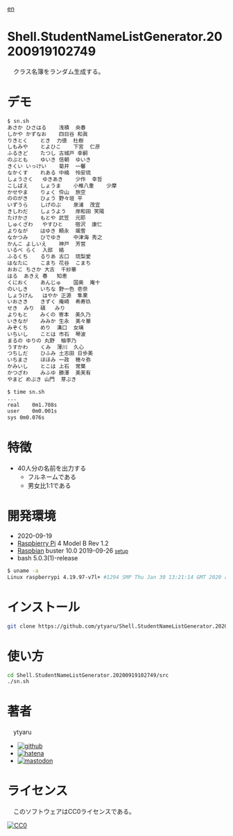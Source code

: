 [en](./README.md)

# Shell.StudentNameListGenerator.20200919102749

　クラス名簿をランダム生成する。

# デモ

```sh
$ sn.sh
あさか	ひさはる	浅積	央春
しかや	かずなお	四日谷	和眞
りきとく	とき	力徳	杜樹
しもみや	とよひこ	下宮	仁彦
ふるきど	たつし	古城戸	幸嗣
のぶとも	ゆいき	信朝	ゆいき
きくい	いっけい	菊井	一馨
なかくす	れある	中楠	怜安琉
しょうさく	ゆきあき	少作	幸哲
こしばえ	しょうま	小椎八重	少摩
かせやま	りょく	忰山	旅空
ののがき	ひょう	野々垣	平
いずうら	しげのぶ	泉浦	茂宜
きしわだ	しょうよう	岸和田	笑陽
たけかさ	もとや	武笠	元耶
しゅくざわ	やすひと	宿沢	康仁
よりなが	はゆき	頼永	颯雪
なかつみ	ひでゆき	中津海	秀之
かんこ	よしいえ	神戸	芳営
いるべ	らく	入部	絡
ふるくち	るりあ	古口	琉梨愛
はなたに	こまち	花谷	こまち
おおこ	ちさか	大古	千紗華
はる	あきえ	春	知恵
くにおく	あんじゅ	国奥	庵十
のいしき	いちな	野一色	壱奈
しょうげん	はやか	正源	隼果
いおさき	きずく	庵崎	希寿玖
せき	みり	碩	みり
よりもと	みくの	寄本	美久乃
いきなが	みみか	生永	美々華
みぞくち	めり	溝口	女璃
いちいし	ことは	市石	琴波
まるの	ゆりの	丸野	柚李乃
うすかわ	くみ	薄川	久心
つちしだ	ひふみ	土志田	日歩美
いちまさ	ほほみ	一政	穂々弥
かみいし	とこは	上石	常葉
かつざわ	みふゆ	勝澤	美芙有
やまど	めぶき	山門	芽ぶき
```
```sh
$ time sn.sh
...
real	0m1.708s
user	0m0.001s
sys	0m0.076s
```

# 特徴

* 40人分の名前を出力する
    * フルネームである
    * 男女比1:1である

# 開発環境

* <time datetime="2020-09-19T10:27:44+0900">2020-09-19</time>
* [Raspbierry Pi](https://ja.wikipedia.org/wiki/Raspberry_Pi) 4 Model B Rev 1.2
* [Raspbian](https://ja.wikipedia.org/wiki/Raspbian) buster 10.0 2019-09-26 <small>[setup](http://ytyaru.hatenablog.com/entry/2019/12/25/222222)</small>
* bash 5.0.3(1)-release

```sh
$ uname -a
Linux raspberrypi 4.19.97-v7l+ #1294 SMP Thu Jan 30 13:21:14 GMT 2020 armv7l GNU/Linux
```

# インストール

```sh
git clone https://github.com/ytyaru/Shell.StudentNameListGenerator.20200919102749
```

# 使い方

```sh
cd Shell.StudentNameListGenerator.20200919102749/src
./sn.sh
```

# 著者

　ytyaru

* [![github](http://www.google.com/s2/favicons?domain=github.com)](https://github.com/ytyaru "github")
* [![hatena](http://www.google.com/s2/favicons?domain=www.hatena.ne.jp)](http://ytyaru.hatenablog.com/ytyaru "hatena")
* [![mastodon](http://www.google.com/s2/favicons?domain=mstdn.jp)](https://mstdn.jp/web/accounts/233143 "mastdon")

# ライセンス

　このソフトウェアはCC0ライセンスである。

[![CC0](http://i.creativecommons.org/p/zero/1.0/88x31.png "CC0")](http://creativecommons.org/publicdomain/zero/1.0/deed.ja)

